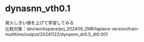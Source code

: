 # dynasnn_vth0.1
発火しきい値を上げて学習してみる  
比較対象：dev/workspace/prj_202409_2MR/laplace-version/train-multitime/output/20241122/dynasnn_dr0.5_dt0.001